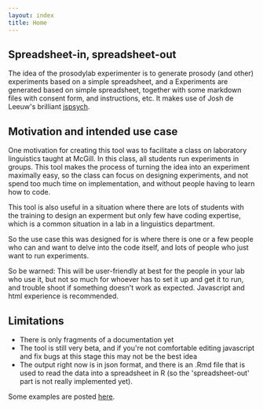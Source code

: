 ```yaml
---
layout: index
title: Home
---
```


## Spreadsheet-in, spreadsheet-out


The idea of the prosodylab experimenter is to generate prosody (and other) experiments based on a simple spreadsheet, and a Experiments are generated based on simple spreadsheet, together with some markdown files with consent form, and instructions, etc. It makes use of  Josh de Leeuw's brilliant [jspsych](https://www.jspsych.org/). 

## Motivation and intended use case

One motivation for creating this tool was to facilitate a class on laboratory linguistics taught at McGill. In this class, all students run experiments in groups. This tool makes the process of turning the idea into an experiment maximally easy, so the class can focus on designing experiments, and not spend too much time on implementation, and without people having to learn how to code. 

This tool is also useful in a situation where there are lots of students with the training to design an experment but only few have coding expertise, which is a common situation in a lab in a linguistics department. 

So the use case this was designed for is where there is one or a few people who can and want to delve into the code itself, and lots of people who just want to run experiments. 

So be warned: This will be user-friendly at best for the people in your lab who use it, but not so much for whoever has to set it up and get it to run, and trouble shoot if something doesn't work as expected. Javascript and html experience is recommended.

## Limitations

* There is only fragments of a documentation yet
* The tool is still very beta, and if you're not comfortable editing javascript and fix bugs at this stage this may not be the best idea
* The output right now is in json format, and there is an .Rmd file that is used to read the data into a spreadsheet in R (so the 'spreadsheet-out' part is not really implemented yet).


Some examples are posted [here](https://prosodylab.org/experimenter/examples).
